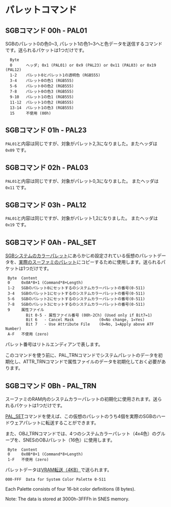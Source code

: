 # パレットコマンド

## SGBコマンド 00h - PAL01

SGBのパレット0の色0~3, パレット1の色1~3へと色データを送信するコマンドです。送られるパケットは1つだけです。

```
  Byte
  0      ヘッダ; 0x1 (PAL01) or 0x9 (PAL23) or 0x11 (PAL03) or 0x19 (PAL12)
  1-2    パレット0とパレット1の透明色 (RGB555)
  3-4    パレット0の色1 (RGB555)
  5-6    パレット0の色2 (RGB555)
  7-8    パレット0の色3 (RGB555)
  9-10   パレット1の色1 (RGB555)
  11-12  パレット1の色2 (RGB555)
  13-14  パレット1の色3 (RGB555)
  15     不使用 (00h)
```

## SGBコマンド 01h - PAL23

`PAL01`と内容は同じですが、対象がパレット2,3になりました。またヘッダは `0x09` です。

## SGBコマンド 02h - PAL03

`PAL01`と内容は同じですが、対象がパレット0,3になりました。 またヘッダは `0x11` です。

## SGBコマンド 03h - PAL12

`PAL01`と内容は同じですが、対象がパレット1,2になりました。 またヘッダは `0x19` です。

## SGBコマンド 0Ah - PAL_SET

[SGBシステムのカラーパレット](../palette.md#-システムカラーパレット)にあらかじめ設定されている仮想のパレットデータを、[実際のスーファミのパレット](../palette.md#-パレットの種類)にコピーするために使用します。送られるパケットは1つだけです。

```
 Byte  Content
 0     0x0A*8+1 (Command*8+Length)
 1-2   SGBのパレット0にセットするのシステムカラーパレットの番号(0-511)
 3-4   SGBのパレット1にセットするのシステムカラーパレットの番号(0-511)
 5-6   SGBのパレット2にセットするのシステムカラーパレットの番号(0-511)
 7-8   SGBのパレット3にセットするのシステムカラーパレットの番号(0-511)
 9     属性ファイル
         Bit 0-5 - 属性ファイル番号 (00h-2Ch) (Used only if Bit7=1)
         Bit 6   - Cancel Mask           (0=No change, 1=Yes)
         Bit 7   - Use Attribute File    (0=No, 1=Apply above ATF Number)
 A-F   不使用 (zero)
```

パレット番号はリトルエンディアンで表します。

このコマンドを使う前に、PAL_TRNコマンドでシステムパレットのデータを初期化し、ATTR_TRNコマンドで属性ファイルのデータを初期化しておく必要があります。

## SGBコマンド 0Bh - PAL_TRN

スーファミのRAM内のシステムカラーパレットの初期化に使用されます。送られるパケットは1つだけです。

[PAL_SET](#sgbコマンド-0ah---pal_set)コマンドを使えば、この仮想のパレットのうち4個を実際のSGBのハードウェアパレットに転送することができます。

また、OBJ_TRNコマンドでは、4つのシステムカラーパレット（4x4色）のグループを、SNESのOBJパレット（16色）に使用します。

```
 Byte  Content
 0     0x0B*8+1 (Command*8+Length)
 1-F   不使用 (zero)
```

パレットデータは[VRAM転送（4KB）](../vram_transfer.md)で送られます。

```
000-FFF  Data for System Color Palette 0-511
```

Each Palette consists of four 16-bit color definitions (8 bytes). 

Note: The data is stored at 3000h-3FFFh in SNES memory.
